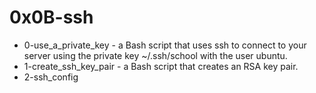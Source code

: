 # 0x0B-ssh

- 0-use_a_private_key - a Bash script that uses ssh to connect to your server using the private key ~/.ssh/school with the user ubuntu.
- 1-create_ssh_key_pair - a Bash script that creates an RSA key pair.
- 2-ssh_config
